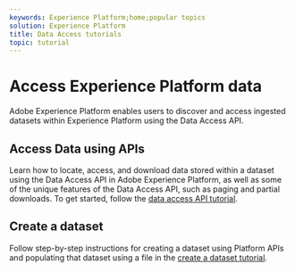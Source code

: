 ```yaml
---
keywords: Experience Platform;home;popular topics
solution: Experience Platform
title: Data Access tutorials
topic: tutorial
---
```


# Access Experience Platform data

Adobe Experience Platform enables users to discover and access ingested datasets within Experience Platform using the Data Access API.

## Access Data using APIs

Learn how to locate, access, and download data stored within a dataset using the Data Access API in Adobe Experience Platform, as well as some of the unique features of the Data Access API, such as paging and partial downloads. To get started, follow the [data access API tutorial](../data-access/tutorials/dataset-data.md).

## Create a dataset

Follow step-by-step instructions for creating a dataset using Platform APIs and populating that dataset using a file in the [create a dataset tutorial](../catalog/datasets/create.md). 